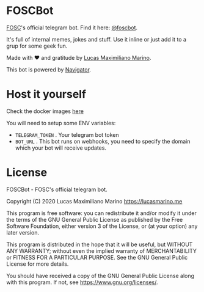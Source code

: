 # FOSCBot

[FOSC](https://fosc.space!)'s official telegram bot. Find it here: [@foscbot](https://t.me/foscbot).

It's full of internal memes, jokes and stuff. Use it inline or just add it to a grup for some geek fun.

Made with ❤️ and gratitude by [Lucas Maximiliano Marino](https://lucasmarino.me).

This bot is powered by [Navigator](https://github.com/navigatorframework/navigator).

# Host it yourself

Check the docker images [here](https://hub.docker.com/r/elementh/foscbot)

You will need to setup some ENV variables:

- `TELEGRAM_TOKEN` . Your telegram bot token
- `BOT_URL` . This bot runs on webhooks, you need to specify the domain which your bot will receive updates.

# License
FOSCBot - FOSC's official telegram bot.

Copyright (C) 2020  Lucas Maximiliano Marino <https://lucasmarino.me>

This program is free software: you can redistribute it and/or modify
it under the terms of the GNU General Public License as published by
the Free Software Foundation, either version 3 of the License, or
(at your option) any later version.

This program is distributed in the hope that it will be useful,
but WITHOUT ANY WARRANTY; without even the implied warranty of
MERCHANTABILITY or FITNESS FOR A PARTICULAR PURPOSE.  See the
GNU General Public License for more details.

You should have received a copy of the GNU General Public License
along with this program.  If not, see <https://www.gnu.org/licenses/>.